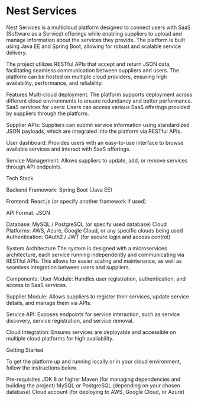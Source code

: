 # Nest Services
Nest Services is a multicloud platform designed to connect users with SaaS (Software as a Service) offerings while enabling suppliers to upload and manage information about the services they provide. The platform is built using Java EE and Spring Boot, allowing for robust and scalable service delivery.

The project utilizes RESTful APIs that accept and return JSON data, facilitating seamless communication between suppliers and users. The platform can be hosted on multiple cloud providers, ensuring high availability, performance, and reliability.

Features
Multi-cloud deployment: The platform supports deployment across different cloud environments to ensure redundancy and better performance.
SaaS services for users: Users can access various SaaS offerings provided by suppliers through the platform.

Supplier APIs: Suppliers can submit service information using standardized JSON payloads, which are integrated into the platform via RESTful APIs.

User dashboard: Provides users with an easy-to-use interface to browse available services and interact with SaaS offerings.

Service Management: Allows suppliers to update, add, or remove services through API endpoints.

Tech Stack

Backend Framework: Spring Boot (Java EE)

Frontend: React.js (or specify another framework if used)

API Format: JSON

Database: MySQL / PostgreSQL (or specify used database)
Cloud Platforms: AWS, Azure, Google Cloud, or any specific clouds being used
Authentication: OAuth2 / JWT (for secure login and access control)

System Architecture
The system is designed with a microservices architecture, each service running independently and communicating via RESTful APIs. This allows for easier scaling and maintenance, as well as seamless integration between users and suppliers.

Components:
User Module: Handles user registration, authentication, and access to SaaS services.

Supplier Module: Allows suppliers to register their services, update service details, and manage them via APIs.

Service API: Exposes endpoints for service interaction, such as service discovery, service registration, and service removal.

Cloud Integration: Ensures services are deployable and accessible on multiple cloud platforms for high availability.

Getting Started

To get the platform up and running locally or in your cloud environment, follow the instructions below.

Pre-requisites
JDK 8 or higher
Maven (for managing dependencies and building the project)
MySQL or PostgreSQL (depending on your chosen database)
Cloud account (for deploying to AWS, Google Cloud, or Azure)
